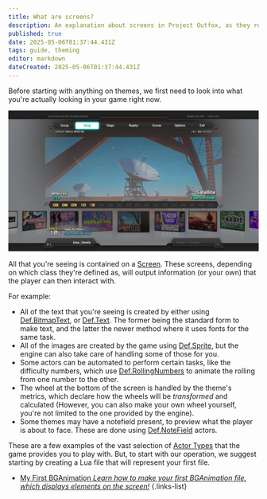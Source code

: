 ```yaml
---
title: What are screens?
description: An explanation about screens in Project Outfox, as they represent the container for every visual element for your theme. Part of the theming guide.
published: true
date: 2025-05-06T01:37:44.431Z
tags: guide, theming
editor: markdown
dateCreated: 2025-05-06T01:37:44.431Z
---
```


Before starting with anything on themes, we first need to look into what you're actually looking in your game right now. 

![screen-selectmusic-demo.png](/dev/theming/screen-selectmusic-demo.png)

All that you're seeing is contained on a [Screen](/en/dev/screens/Screen). These screens, depending on which class they're defined as, will output information (or your own) that the player can then interact with.

For example:
- All of the text that you're seeing is created by either using [Def.BitmapText](/en/dev/actors/actortypes/bitmaptext), or [Def.Text](/en/dev/actors/actortypes/text). The former being the standard form to make text, and the latter the newer method where it uses fonts for the same task.
- All of the images are created by the game using [Def.Sprite](/en/dev/actors/actortypes/sprite), but the engine can also take care of handling some of those for you.
- Some actors can be automated to perform certain tasks, like the difficulty numbers, which use [Def.RollingNumbers](/en/dev/actors/actortypes/rollingnumber) to animate the rolling from one number to the other.
- The wheel at the bottom of the screen is handled by the theme's metrics, which declare how the wheels will be *transformed* and calculated (However, you can also make your own wheel yourself, you're not limited to the one provided by the engine).
- Some themes may have a notefield present, to preview what the player is about to face. These are done using [Def.NoteField](/en/dev/actors/actortypes/notefield) actors.

These are a few examples of the vast selection of [Actor Types](/en/dev/actors/actortypes) that the game provides you to play with. But, to start with our operation, we suggest starting by creating a Lua file that will represent your first file.

- [My First BGAnimation *Learn how to make your first BGAnimation file, which displays elements on the screen!*](/en/dev/theming/myfirstbga)
{.links-list}
